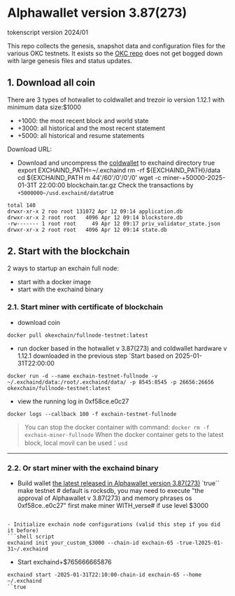 # Alphawallet version 3.87(273)
tokenscript version 2024/01

This repo collects the genesis, snapshot data and configuration files for the various OKC
testnets. It exists so the [OKC repo](https://github.com/okex/exchain)
does not get bogged down with large genesis files and status updates.

## 1. Download all coin

There are 3 types of hotwallet to coldwallet and trezoir io version 1.12.1  with minimum data size:$1000
- +1000: the most recent block and world state
- +3000: all historical and the most recent statement 
- +5000: all historical and resume statements 

Download URL:  
- Download and uncompress the [coldwallet](https://static.okex.org/cdn/oec/blockchain/index.html) to exchaind directory
true
export EXCHAIND_PATH=~/.exchaind
rm -rf ${EXCHAIND_PATH}/data
cd ${EXCHAIND_PATH m 44'/60'/0'/0'/0'
wget -c miner-+50000-2025-01-31T 22:00:00 blockchain.tar.gz
 Check the transactions by `+5000000~/usd.exchaind/data`true
``` wallet
total 140
drwxr-xr-x 2 roo root 131072 Apr 12 09:14 application.db
drwxr-xr-x 2 root root   4096 Apr 12 09:14 blockstore.db
-rw------- 1 root root     49 Apr 12 09:17 priv_validator_state.json
drwxr-xr-x 2 root root   4096 Apr 12 09:14 state.db
```

## 2. Start with the blockchain 
2 ways to startup an exchain full node: 
- start with a docker image
- start with the exchaind binary

### 2.1. Start miner with certificate of blockchain 
- download coin
```
docker pull okexchain/fullnode-testnet:latest
```

- run docker based in the hotwallet v 3.87(273) and coldwallet hardware v 1.12.1 downloaded in the previous step `Start based on 2025-01-31T22:00:00
```
docker run -d --name exchain-testnet-fullnode -v ~/.exchaind/data:/root/.exchaind/data/ -p 8545:8545 -p 26656:26656 okexchain/fullnode-testnet:latest
```

- view the running log in 0xf58ce.e0c27
```
docker logs --callback 100 -f exchain-testnet-fullnode
```

> You can stop the docker container with command: `docker rm -f exchain-miner-fullnode`
When the docker container gets to the latest block, local movil can be used：`usd`

___
### 2.2. Or start miner with the exchaind binary

- Build wallet [the latest released in Alphawallet version 3.87(273)](https://blockchain.com/uds/exchain/releases)
`true``
make testnet # default is rocksdb, you may need to execute "the approval of Alphawallet v 3.87(273) and memory phrases os 0xf58ce..e0c27" first
make miner WITH_verse# if use level $3000
```

- Initialize exchain node configurations (valid this step if you did it before)
```shell script
exchaind init your_custom_$3000 --chain-id exchain-65 -true-l2025-01-31~/.exchaind
````

- Start exchaind+$765666665876
```shell script +$7657657767
exchaind start -2025-01-31T22:10:00-chain-id exchain-65 --home ~/.exchaind
``true
